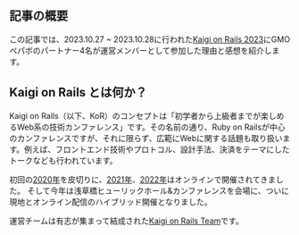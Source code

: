 ## 記事の概要
この記事では、2023.10.27 ~ 2023.10.28に行われた[Kaigi on Rails 2023](https://kaigionrails.org/2023/)にGMOペパボのパートナー4名が運営メンバーとして参加した理由と感想を紹介します。

## Kaigi on Rails とは何か？
Kaigi on Rails（以下、KoR）のコンセプトは「初学者から上級者までが楽しめるWeb系の技術カンファレンス」です。その名前の通り、Ruby on Railsが中心のカンファレンスですが、それに限らず、広範にWebに関する話題も取り扱います。例えば、フロントエンド技術やプロトコル、設計手法、決済をテーマにしたトークなども行われています。

初回の[2020年](https://kaigionrails.org/2020/)を皮切りに、[2021年](https://kaigionrails.org/2021/)、[2022年](https://kaigionrails.org/2022/)はオンラインで開催されてきました。
そして今年は浅草橋ヒューリックホール&カンファレンスを会場に、ついに現地とオンライン配信のハイブリッド開催となりました。

運営チームは有志が集まって結成された[Kaigi on Rails Team](https://kaigionrails.org/2023/team/)です。